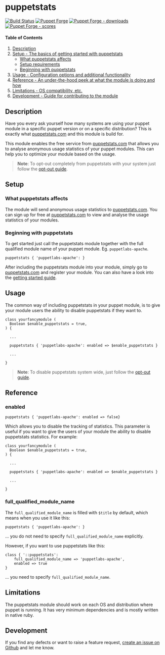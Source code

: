 # puppetstats

[![Build Status](https://travis-ci.org/kschu91/puppetstats.svg?branch=master)](https://travis-ci.org/kschu91/puppetstats)
[![Puppet Forge](https://img.shields.io/puppetforge/v/kschu91/puppetstats.svg)](https://forge.puppetlabs.com/kschu91/puppetstats)
[![Puppet Forge - downloads](https://img.shields.io/puppetforge/dt/kschu91/puppetstats.svg)](https://forge.puppetlabs.com/kschu91/puppetstats)
[![Puppet Forge - scores](https://img.shields.io/puppetforge/f/kschu91/puppetstats.svg)](https://forge.puppetlabs.com/kschu91/puppetstats)

#### Table of Contents

1. [Description](#description)
1. [Setup - The basics of getting started with puppetstats](#setup)
    * [What puppetstats affects](#what-puppetstats-affects)
    * [Setup requirements](#setup-requirements)
    * [Beginning with puppetstats](#beginning-with-puppetstats)
1. [Usage - Configuration options and additional functionality](#usage)
1. [Reference - An under-the-hood peek at what the module is doing and how](#reference)
1. [Limitations - OS compatibility, etc.](#limitations)
1. [Development - Guide for contributing to the module](#development)

## Description

Have you every ask yourself how many systems are using your puppet module in a specific puppet version or on a specific distribution?
This is exactly what [puppetstats.com](https://puppetstats.com) and this module is build for.

This module enables the free service from [puppetstats.com](https://puppetstats.com) that allows you to analyse
anonymous usage statistics of your puppet modules. This can help you to optimize your module based on the usage.

> **Note**: To opt-out completely from puppetstats with your system just follow the [opt-out guide](https://puppetstats.com/opt-out).

## Setup

### What puppetstats affects

The module will send anonymous usage statistics to [puppetstats.com](https://puppetstats.com).
You can sign up for free at [puppetstats.com](https://puppetstats.com) to view and analyse the usage statistics of your modules.

### Beginning with puppetstats

To get started just call the puppetstats module together with the full qualified module name of your puppet module. Eg. `puppetlabs-apache`.

    puppetstats { 'puppetlabs-apache': }
    
After including the puppetstats module into your module, simply go to [puppetstats.com](https://puppetstats.com) and register your module. You can also have a look into the [getting started guide](https://puppetstats.com/getting-started).

## Usage

The common way of including puppetstats in your puppet module, is to give your module users the ability to disable puppetstats if they want to.

    class yourfancymodule (
      Boolean $enable_puppetstats = true,
    ) {
      
      ...
      
      puppetstats { 'puppetlabs-apache': enabled => $enable_puppetstats }
      
      ...
      
    }
    
> **Note**: To disable puppetstats system wide, just follow the [opt-out guide](https://puppetstats.com/opt-out).

## Reference

### enabled

    puppetstats { 'puppetlabs-apache': enabled => false}

Which allows you to disable the tracking of statistics. This parameter is useful if you want to give the users of your
module the ability to disable puppetstats statistics. For example:

    class yourfancymodule (
      Boolean $enable_puppetstats = true,
    ) {
      
      ...
      
      puppetstats { 'puppetlabs-apache': enabled => $enable_puppetstats }
      
      ...
      
    }

### full_qualified_module_name

The `full_qualified_module_name` is filled with `$title` by default, which means when you use it like this:

    puppetstats { 'puppetlabs-apache': }
    
... you do not need to specify `full_qualified_module_name` explicitly.

However, if you want to use puppetstats like this:

    class { '::puppetstats':
        full_qualified_module_name => 'puppetlabs-apache',
        enabled => true
    }
... you need to specify `full_qualified_module_name`.

## Limitations

The puppetstats module should work on each OS and distribution where puppet is running.
It has very minimum dependencies and is mostly written in native ruby.

## Development

If you find any defects or want to raise a feature request, [create an issue on Github](https://github.com/kschu91/puppetstats/issues/new) and let me know.